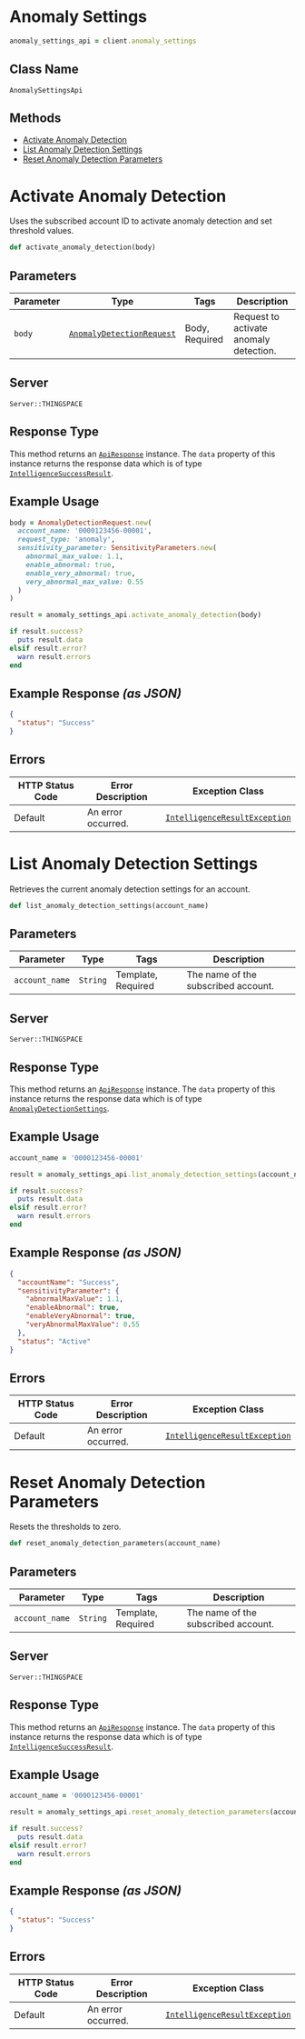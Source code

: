 # Anomaly Settings

```ruby
anomaly_settings_api = client.anomaly_settings
```

## Class Name

`AnomalySettingsApi`

## Methods

* [Activate Anomaly Detection](../../doc/controllers/anomaly-settings.md#activate-anomaly-detection)
* [List Anomaly Detection Settings](../../doc/controllers/anomaly-settings.md#list-anomaly-detection-settings)
* [Reset Anomaly Detection Parameters](../../doc/controllers/anomaly-settings.md#reset-anomaly-detection-parameters)


# Activate Anomaly Detection

Uses the subscribed account ID to activate anomaly detection and set threshold values.

```ruby
def activate_anomaly_detection(body)
```

## Parameters

| Parameter | Type | Tags | Description |
|  --- | --- | --- | --- |
| `body` | [`AnomalyDetectionRequest`](../../doc/models/anomaly-detection-request.md) | Body, Required | Request to activate anomaly detection. |

## Server

`Server::THINGSPACE`

## Response Type

This method returns an [`ApiResponse`](../../doc/api-response.md) instance. The `data` property of this instance returns the response data which is of type [`IntelligenceSuccessResult`](../../doc/models/intelligence-success-result.md).

## Example Usage

```ruby
body = AnomalyDetectionRequest.new(
  account_name: '0000123456-00001',
  request_type: 'anomaly',
  sensitivity_parameter: SensitivityParameters.new(
    abnormal_max_value: 1.1,
    enable_abnormal: true,
    enable_very_abnormal: true,
    very_abnormal_max_value: 0.55
  )
)

result = anomaly_settings_api.activate_anomaly_detection(body)

if result.success?
  puts result.data
elsif result.error?
  warn result.errors
end
```

## Example Response *(as JSON)*

```json
{
  "status": "Success"
}
```

## Errors

| HTTP Status Code | Error Description | Exception Class |
|  --- | --- | --- |
| Default | An error occurred. | [`IntelligenceResultException`](../../doc/models/intelligence-result-exception.md) |


# List Anomaly Detection Settings

Retrieves the current anomaly detection settings for an account.

```ruby
def list_anomaly_detection_settings(account_name)
```

## Parameters

| Parameter | Type | Tags | Description |
|  --- | --- | --- | --- |
| `account_name` | `String` | Template, Required | The name of the subscribed account. |

## Server

`Server::THINGSPACE`

## Response Type

This method returns an [`ApiResponse`](../../doc/api-response.md) instance. The `data` property of this instance returns the response data which is of type [`AnomalyDetectionSettings`](../../doc/models/anomaly-detection-settings.md).

## Example Usage

```ruby
account_name = '0000123456-00001'

result = anomaly_settings_api.list_anomaly_detection_settings(account_name)

if result.success?
  puts result.data
elsif result.error?
  warn result.errors
end
```

## Example Response *(as JSON)*

```json
{
  "accountName": "Success",
  "sensitivityParameter": {
    "abnormalMaxValue": 1.1,
    "enableAbnormal": true,
    "enableVeryAbnormal": true,
    "veryAbnormalMaxValue": 0.55
  },
  "status": "Active"
}
```

## Errors

| HTTP Status Code | Error Description | Exception Class |
|  --- | --- | --- |
| Default | An error occurred. | [`IntelligenceResultException`](../../doc/models/intelligence-result-exception.md) |


# Reset Anomaly Detection Parameters

Resets the thresholds to zero.

```ruby
def reset_anomaly_detection_parameters(account_name)
```

## Parameters

| Parameter | Type | Tags | Description |
|  --- | --- | --- | --- |
| `account_name` | `String` | Template, Required | The name of the subscribed account. |

## Server

`Server::THINGSPACE`

## Response Type

This method returns an [`ApiResponse`](../../doc/api-response.md) instance. The `data` property of this instance returns the response data which is of type [`IntelligenceSuccessResult`](../../doc/models/intelligence-success-result.md).

## Example Usage

```ruby
account_name = '0000123456-00001'

result = anomaly_settings_api.reset_anomaly_detection_parameters(account_name)

if result.success?
  puts result.data
elsif result.error?
  warn result.errors
end
```

## Example Response *(as JSON)*

```json
{
  "status": "Success"
}
```

## Errors

| HTTP Status Code | Error Description | Exception Class |
|  --- | --- | --- |
| Default | An error occurred. | [`IntelligenceResultException`](../../doc/models/intelligence-result-exception.md) |

